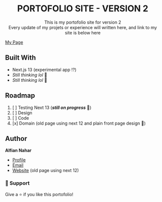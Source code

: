 <h1 align="center">PORTOFOLIO SITE - VERSION 2</h1>

<p align="center">This is my portofolio site for version 2 <br />
Every update of my projets or experience will written here, and link to my site is below here</p>
<a align="center" href="https://alfianahar.com" target="_blank"> My Page </a>

## Built With

- Next.js 13 (experimental app :interrobang:)
- _Still thinking lol_ :rofl:
- _Still thinking lol_ :rofl:

## Roadmap

1. [ ] Testing Next 13 (**_still on progress_** :dash:)
2. [ ] Design
3. [ ] Code
4. [x] Domain (old page using next 12 and plain front page design :nauseated_face:)

## Author

**Alfian Nahar**

- [Profile](https://github.com/alfianahar "Alfian Nahar")
- [Email](mailto:alfian.aswinda@gmail.com? "Hi!")
- [Website](https://alfianahar.com/bio "Welcome") (old page using next 12)

### 🤝 Support

Give a ⭐️ if you like this portofolio!
